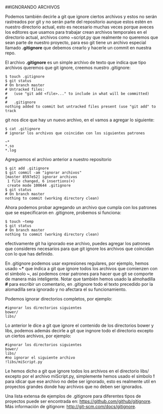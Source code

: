 ##IGNORANDO ARCHIVOS

Podemos también decirle a git que ignore ciertos archivos y estos no serán rastreados por git y no serán parte del repositorio aunque estos estén en nuestro directorio actual, esto es necesario muchas veces porque aveces los editores que usamos para trabajar crean archivos temporales en el directorio actual, archivos como ~script.py que realmente no queremos que sean parte de nuestro proyecto, para eso git tiene un archivo especial llamado __.gitignore__ que debemos crearlo y hacerle un commit en nuestra repo.

El archivo __.gitignore__ es un simple  archivo  de texto que indica que tipo archivos queremos que git ignore, creemos nuestro .gitignore:

```
$ touch .gitignore 
$ git status
# On branch master 
# Untracked files: 
#   (use "git add <file>..." to include in what will be committed) 
# 
#	.gitignore 
nothing added to commit but untracked files present (use "git add" to track
```

git  nos dice que hay un nuevo archivo, en el vamos a agregar lo siguiente: 

```
$ cat .gitignore 
# ignorar los archivos que coincidan con los siguientes patrones 

~* 
*.so 
*.log 
```

Agreguemos el archivo anterior a nuestro repositorio

```
$ git add .gitignore
$ git commit -am "ignorar archivos" 
[master 8597e52] ignorar archivos 
 1 file changed, 6 insertions(+) 
 create mode 100644 .gitignore 
$ git status
# On branch master 
nothing to commit (working directory clean)
```

Ahora podemos probar agregando un archivo que cumpla con los patrones que se especificaron en .gitignore, probemos si funciona:

```
$ touch ~temp 
$ git status 
# On branch master 
nothing to commit (working directory clean)
```

efectivamente git ha ignorado ese archivo, puedes agregar los patrones que consideres necesarios para que git ignore los archivos que coincidan con lo que has definido.

En .gitignore podemos usar expresiones regulares, por ejemplo, hemos usado __~*__ que indica a git que ignore todos los archivos que comienzen con el simbolo __~__, así podemos crear patrones para hacer que git se comporte de manera más inteligente. Notar que también hemos usado la almohadilla __#__ para escribir un comentario, en .gitignore todo el texto precedido por la alomadilla sera ignorado y no afectara el su funcionamiento.

Podemos ignorar directorios completos, por ejemplo:

```
#ignorar los directorios siguientes
bower/
libs/
```

Lo anterior le dice a git que ignore el contenido de los directorios bower y libs, podemos además decirle a git que ingnore todo el directorio excepto un ciertos archivos, por ejemplo:

```
#ignorar los directorios siguientes
bower/
libs/
#no ignorar el siguiente archivo
!libs/miScript.py
```

Le hemos dicho a git que ignore todos los archivos en el directorio libs/ excepto por el archivo miScript.py, simplemente hemos usado el simbolo __!__ para idicar que ese archivo no debe ser ignorado, esto es realmente util en proyectos grandes donde hay archivos que no deben ser ignorados.

Una lista extensa de ejemplos de .gitignore para diferentes tipos de proyectos puede ser encontrada en: https://github.com/github/gitignore. Más información de gitignore: http://git-scm.com/docs/gitignore.
